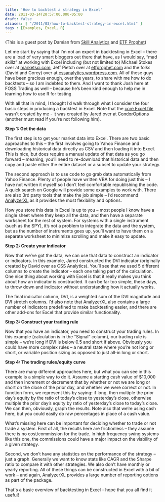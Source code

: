 ```yaml
---
title: 'How to backtest a strategy in Excel'
date: 2011-03-14T20:57:00.000-05:00
draft: false
aliases: [ "/2011/03/how-to-backtest-strategy-in-excel.html" ]
tags : [Examples, Excel, R]
---
```


(This is a guest post by Damian from [Skill Analytics](http://skillanalytics.wordpress.com/) and [ETF Prophet](http://www.etfprophet.com/))

  

Let me start by saying that I’m not an expert in backtesting in Excel – there are a load of very smart bloggers out there that have, as I would say, “mad skillz” at working with Excel including (but not limited to) Michael Stokes over at [marketsci.com](http://blog.marketsci.com/), Jeff Pietch over at [etfprophet.com](http://www.etfprophet.com/) and the folks (David and Corey) over at [cssanalytics.wordpress.com](http://cssanalytics.wordpress.com/). All of these guys have been gracious enough, over the years, to share with me how to do backtests – so I am indebted to them. And I want to thank Josh here at FOSS Trading as well – because he’s been kind enough to help me in learning how to use R for testing.

  

With all that in mind, I thought I’d walk through what I consider the four basic steps in producing a backtest in Excel. Note that the [core Excel file](http://dl.dropbox.com/u/17693/DVI%20long-short.xlsx) wasn't created by me - it was created by Jared over at [CondorOptions](http://www.condoroptions.com/) (another must read if you're not following him).

  

**Step 1: Get the data**

The first step is to get your market data into Excel. There are two basic approaches to this – the first involves going to Yahoo Finance and downloading historical data directly as CSV and then loading it into Excel. This is nice, but does require a manual update of that data as you go forward – meaning, you’ll need to re-download that historical data and then copy and paste either the entire dataset or a subset to update your strategy.

  
The second approach is to use code to go grab data automatically from Yahoo Finance. Plenty of people have written VBA for doing just this – I have not written it myself so I don’t feel comfortable republishing the code. A quick search on Google will provide some examples to work with. There are also 3rd party tools that make the job simple – I’d recommend [AnalyzerXL](http://www.analyzerxl.com/) as it provides the most flexibility and options.

  

How you store this data in Excel is up to you – most people I know have a single sheet where they keep all the data, and then have a separate worksheet for the rest of system. For systems with a single instrument (such as the SPY), it’s not a problem to integrate the data and the system, but as the number of instruments goes up, you’ll want to have them on a separate worksheet to minimize scrolling and make it easy to update.

  

**Step 2: Create your indicator**

Now that we’ve got the data, we can use that data to construct an indicator or indicators. In this example, Jared constructed the DVI indicator (originally created by David over as CSS Analytics). You’ll see that we used 5 different columns to create the indicator – each one taking part of the calculation. One nice thing about working with Excel is that it really makes you think about how an indicator is constructed. It can be far too simple, these days, to throw down and indicator without understanding how it actually works.

  

The final indicator column, DVI, is a weighted sum of the DVI magnitude and DVI stretch columns. I’d also note that AnalyzerXL also contains a large number of indicators predefined to make backtesting easier, and there are other add-ons for Excel that provide similar functionality.

  

**Step 3: Construct your trading rule**

Now that you have an indicator, you need to construct your trading rules. In this example (calculation is in the “Signal” column), our trading rule is simple – we’re long if DVI is below 0.5 and short if above. Obviously you could have more complex rules – a neutral state where you’re not long or short, or variable position sizing as opposed to just all-in long or short.

  
**Step 4: The trading rules/equity curve**

There are many different approaches here, but what you can see in this example is a simple way to do it. Assume a starting cash value of $10,000 and then increment or decrement that by whether or not we are long or short on the close of the prior day, and whether we were correct or not. In function form, we represent this by saying: if long, then multiple the prior day’s equity by the ratio of today’s close to yesterday’s close, otherwise multiple the prior day’s equity by ratio of yesterday’s close to today’s close. We can then, obviously, graph the results. Note also that we’re using cash here, but you could easily do raw percentages in place of a cash value.

  

What’s missing here can be important for deciding whether to trade or not trade a system. First of all, the results here are frictionless – they assume there is no cost/commission for the trade. In high frequency swing systems like this one, the commissions could have a major impact on the viability of a given strategy.

  

Second, we don’t have any statistics on the performance of the strategy – just a graph. Generally we want to know stats like CAGR and the Sharpe ratio to compare it with other strategies. We also don’t have monthly or yearly reporting. All of these things can be constructed in Excel with a bit of work – and again, AnalyzerXL provides a large number of reporting options as part of the package.

  

That's a basic overview of backtesting in Excel - hope that you all find it useful!